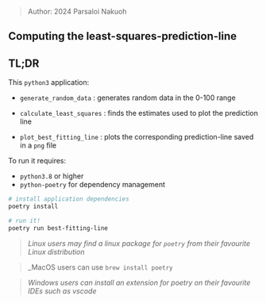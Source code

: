 > Author: 2024 Parsaloi Nakuoh

## Computing the **least-squares-prediction-line**

## TL;DR

This `python3` application:

* `generate_random_data` : generates random data in the 0-100 range

* `calculate_least_squares` : finds the estimates used to plot the prediction line

* `plot_best_fitting_line` : plots the corresponding prediction-line saved in a `png` file


To run it requires:
* `python3.8` or higher
* `python-poetry` for dependency management

```bash
# install application dependencies
poetry install

# run it!
poetry run best-fitting-line
```


> _Linux users may find a linux package for `poetry`  from their favourite Linux distribution_

> _MacOS users can use `brew install poetry`

> _Windows users can install an extension for poetry on their favourite IDEs such as vscode_

